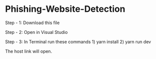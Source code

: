 # Phishing-Website-Detection

Step - 1: Download this file

Step - 2: Open in Visual Studio

Step - 3: In Terminal run these commands
          1) yarn install
          2) yarn run dev

The host link will open.
